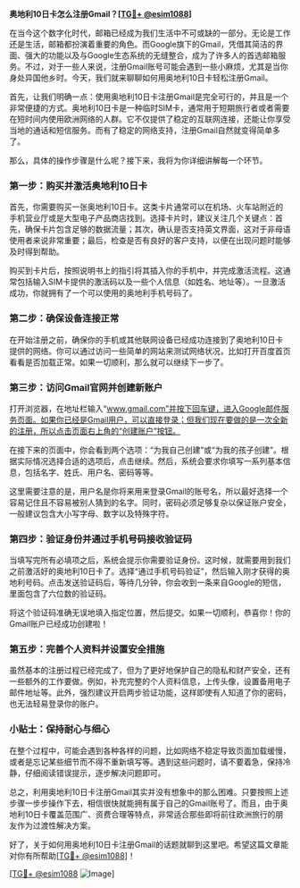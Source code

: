 **奥地利10日卡怎么注册Gmail？[[TG💪+ @esim1088](https://t.me/s/esim1088)]**

在当今这个数字化时代，邮箱已经成为我们生活中不可或缺的一部分。无论是工作还是生活，邮箱都扮演着重要的角色。而Google旗下的Gmail，凭借其简洁的界面、强大的功能以及与Google生态系统的无缝整合，成为了许多人的首选邮箱服务。不过，对于一些人来说，注册Gmail账号可能会遇到一些小麻烦，尤其是当你身处异国他乡时。今天，我们就来聊聊如何用奥地利10日卡轻松注册Gmail。

首先，让我们明确一点：使用奥地利10日卡注册Gmail是完全可行的，并且是一个非常便捷的方式。奥地利10日卡是一种临时SIM卡，通常用于短期旅行者或者需要在短时间内使用欧洲网络的人群。它不仅提供了稳定的互联网连接，还能让你享受当地的通话和短信服务。而有了稳定的网络支持，注册Gmail自然就变得简单多了。

那么，具体的操作步骤是什么呢？接下来，我将为你详细讲解每一个环节。

### 第一步：购买并激活奥地利10日卡

首先，你需要购买一张奥地利10日卡。这类卡片通常可以在机场、火车站附近的手机营业厅或是大型电子产品商店找到。选择卡片时，建议关注几个关键点：首先，确保卡片包含足够的数据流量；其次，确认是否支持英文界面，这对于非母语使用者来说非常重要；最后，检查是否有良好的客户支持，以便在出现问题时能够及时得到帮助。

购买到卡片后，按照说明书上的指引将其插入你的手机中，并完成激活流程。这通常包括输入SIM卡提供的激活码以及一些个人信息（如姓名、地址等）。一旦激活成功，你就拥有了一个可以使用的奥地利手机号码了。

### 第二步：确保设备连接正常

在开始注册之前，确保你的手机或其他联网设备已经成功连接到了奥地利10日卡提供的网络。你可以通过访问一些简单的网站来测试网络状况，比如打开百度首页看看是否加载正常。如果一切顺利，那么就可以继续下一步了。

### 第三步：访问Gmail官网并创建新账户

打开浏览器，在地址栏输入“www.gmail.com”并按下回车键，进入Google邮件服务页面。如果你已经是Gmail用户，可以直接登录；但我们现在要做的是一次全新的注册，所以点击页面右上角的“创建账户”按钮。

在接下来的页面中，你会看到两个选项：“为我自己创建”或“为我的孩子创建”。根据实际情况选择合适的选项后，点击继续。然后，系统会要求你填写一系列基本信息，包括名字、姓氏、用户名、密码等等。

这里需要注意的是，用户名是你将来用来登录Gmail的账号名，所以最好选择一个容易记住且不容易被别人猜到的名字。同时，密码必须足够复杂以保证账户安全，一般建议包含大小写字母、数字以及特殊字符。

### 第四步：验证身份并通过手机号码接收验证码

当填写完所有必填项之后，系统会提示你需要验证身份。这时候，就需要用到我们之前激活好的奥地利10日卡了。选择“通过手机号码验证”，然后输入刚才获得的奥地利号码。点击发送验证码后，等待几分钟，你会收到一条来自Google的短信，里面包含了六位数的验证码。

将这个验证码准确无误地填入指定位置，然后提交。如果一切顺利，恭喜你！你的Gmail账户已经成功创建啦！

### 第五步：完善个人资料并设置安全措施

虽然基本的注册过程已经完成了，但为了更好地保护自己的隐私和财产安全，还有一些额外的工作要做。例如，补充完整的个人资料信息，上传头像，设置备用电子邮件地址等。此外，强烈建议开启两步验证功能，这样即使有人知道了你的密码，也无法轻易登录你的账户。

### 小贴士：保持耐心与细心

在整个过程中，可能会遇到各种各样的问题，比如网络不稳定导致页面加载缓慢，或者是忘记某些细节而不得不重新填写等。遇到这些问题时，请不要着急，保持冷静，仔细阅读错误提示，逐步解决问题即可。

总之，利用奥地利10日卡注册Gmail其实并没有想象中的那么困难。只要按照上述步骤一步步操作下去，相信很快就能拥有属于自己的Gmail账号了。而且，由于奥地利10日卡覆盖范围广、资费合理等特点，非常适合那些即将前往欧洲旅行的朋友作为过渡性解决方案。

好了，关于如何用奥地利10日卡注册Gmail的话题就聊到这里吧。希望这篇文章能对你有所帮助[[TG💪+ @esim1088](https://t.me/s/esim1088)]！

[[TG💪+ @esim1088](https://t.me/s/esim1088) ![Image](https://i.postimg.cc/4NQfJmqS/Snipaste-2025-05-13-00-14-12.png)]